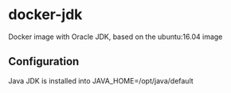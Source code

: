# docker-jdk
Docker image with Oracle JDK, based on the ubuntu:16.04 image

## Configuration
Java JDK is installed into JAVA_HOME=/opt/java/default
